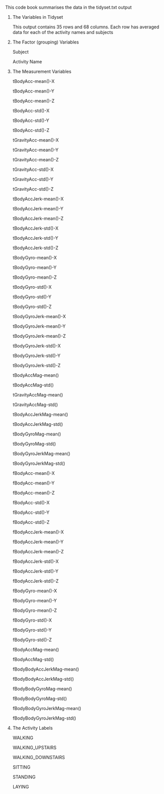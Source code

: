 This code book summarises the data in the tidyset.txt output

1. The Variables in Tidyset

      This output contains 35 rows and 68 columns. Each row has averaged data for each of the activity names and subjects
      
2. The Factor (grouping) Variables

      Subject
      
      Activity Name
      
3. The Measurement Variables
      
      tBodyAcc-mean()-X
      
      tBodyAcc-mean()-Y
      
      tBodyAcc-mean()-Z
      
      tBodyAcc-std()-X
      
      tBodyAcc-std()-Y
      
      tBodyAcc-std()-Z
      
      tGravityAcc-mean()-X
      
      tGravityAcc-mean()-Y
      
      tGravityAcc-mean()-Z
      
      tGravityAcc-std()-X
      
      tGravityAcc-std()-Y
      
      tGravityAcc-std()-Z
      
      tBodyAccJerk-mean()-X
      
      tBodyAccJerk-mean()-Y
      
      tBodyAccJerk-mean()-Z
      
      tBodyAccJerk-std()-X
      
      tBodyAccJerk-std()-Y
      
      tBodyAccJerk-std()-Z
      
      tBodyGyro-mean()-X
      
      tBodyGyro-mean()-Y
      
      tBodyGyro-mean()-Z
      
      tBodyGyro-std()-X
      
      tBodyGyro-std()-Y
      
      tBodyGyro-std()-Z
      
      tBodyGyroJerk-mean()-X
      
      tBodyGyroJerk-mean()-Y
      
      tBodyGyroJerk-mean()-Z
      
      tBodyGyroJerk-std()-X
      
      tBodyGyroJerk-std()-Y
      
      tBodyGyroJerk-std()-Z
      
      tBodyAccMag-mean()
      
      tBodyAccMag-std()
      
      tGravityAccMag-mean()
      
      tGravityAccMag-std()
      
      tBodyAccJerkMag-mean()
      
      tBodyAccJerkMag-std()
      
      tBodyGyroMag-mean()
      
      tBodyGyroMag-std()
      
      tBodyGyroJerkMag-mean()
      
      tBodyGyroJerkMag-std()
      
      fBodyAcc-mean()-X
      
      fBodyAcc-mean()-Y
      
      fBodyAcc-mean()-Z
      
      fBodyAcc-std()-X
      
      fBodyAcc-std()-Y
      
      fBodyAcc-std()-Z
      
      fBodyAccJerk-mean()-X
      
      fBodyAccJerk-mean()-Y
      
      fBodyAccJerk-mean()-Z
      
      fBodyAccJerk-std()-X
      
      fBodyAccJerk-std()-Y
      
      fBodyAccJerk-std()-Z
      
      fBodyGyro-mean()-X
      
      fBodyGyro-mean()-Y
      
      fBodyGyro-mean()-Z
      
      fBodyGyro-std()-X
      
      fBodyGyro-std()-Y
      
      fBodyGyro-std()-Z
      
      fBodyAccMag-mean()
      
      fBodyAccMag-std()
      
      fBodyBodyAccJerkMag-mean()
      
      fBodyBodyAccJerkMag-std()
      
      fBodyBodyGyroMag-mean()
      
      fBodyBodyGyroMag-std()
      
      fBodyBodyGyroJerkMag-mean()
      
      fBodyBodyGyroJerkMag-std()


4.    The Activity Labels

      WALKING
      
      WALKING_UPSTAIRS
      
      WALKING_DOWNSTAIRS
      
      SITTING
      
      STANDING
      
      LAYING


      
      
